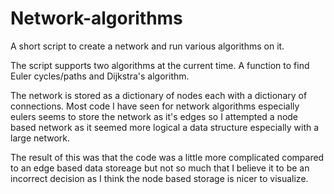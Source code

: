 # Network-algorithms
A short script to create a network and run various algorithms on it.

The script supports two algorithms at the current time.
A function to find Euler cycles/paths and Dijkstra's algorithm.

The network is stored as a dictionary of nodes each with a dictionary of connections.
Most code I have seen for network algorithms especially eulers seems to store the network as it's edges
so I attempted a node based network as it seemed more logical a data structure especially with a large network.

The result of this was that the code was a little more complicated compared to an edge based data storeage
but not so much that I believe it to be an incorrect decision as I think the node based storage is nicer to visualize.
